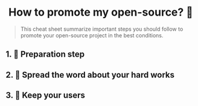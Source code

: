 <h1 align="center">How to promote my open-source? 🚀</h1>

> This cheat sheet summarize important steps you should follow to promote your open-source project in the best conditions.

## 1. 🎢 Preparation step

## 2. 📢 Spread the word about your hard works 

## 3. 🤝 Keep your users 